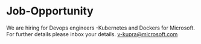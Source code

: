 # Job-Opportunity
We are hiring for Devops engineers -Kubernetes and Dockers for Microsoft. For further details please inbox your details. v-kupra@microsoft.com
